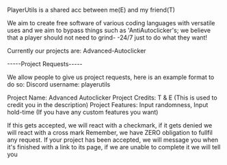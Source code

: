 PlayerUtils is a shared acc between me(E) and my friend(T)

We aim to create free software of various coding languages with versatile uses and we aim to bypass things such as 'AntiAutoclicker's; we believe that a player should not need to grind-
-24/7 just to do what they want!

Currently our projects are:
Advanced-Autoclicker

-----Project Requests-----

We allow people to give us project requests, here is an example format to do so:
Discord username: playerutils

Project Name: Advanced Autoclicker
Project Credits: T & E (This is used to credit you in the description)
Project Features: Input randomness, Input hold-time (If you have any custom features you want)

If this gets accepted, we will react with a checkmark, if it gets denied we will react with a cross mark
Remember, we have ZERO obligation to fullfil any request.
If your project has been accepted, we will message you when it's finished with a link to its page, if we are unable to complete it we will tell you
